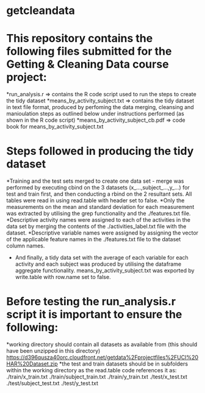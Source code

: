 # getcleandata

# This repository contains the following files submitted for the Getting & Cleaning Data course project:
*run_analysis.r => contains the R code script used to run the steps to create the tidy dataset
*means_by_activity_subject.txt => contains the tidy dataset in text file format, produced by perfoming the data merging, cleansing and manioulation steps as outlined below under instructions performed (as shown in the R code script)
*means_by_activity_subject_cb.pdf => code book for means_by_activity_subject.txt

# Steps followed in producing the tidy dataset
*Training and the test sets merged to create one data set - merge was performed by executing cbind on the 3 datasets (x_...,subject_...,y_...) for test and train first, and then conducting a rbind on the 2 resultant sets. All tables were read in using read.table with header set to false.
*Only the measurements on the mean and standard deviation for each measurement was extracted by utilising the grep functionality and the ./features.txt file. 
*Descriptive activity names were assigned to each of the activities in the data set by merging the contents of the ./activities_label.txt file with the dataset.
*Descriptive variable names were assigned by assigning the vector of the applicable feature names in the ./features.txt file to the dataset column names. 
* And finally, a tidy data set with the average of each variable for each activity and each subject was produced by utilising the dataframe aggregate functionality. means_by_activity_subject.txt was exported by write.table with row.name set to false.

# Before testing the run_analysis.r script it is important to ensure the following:
*working directory should contain all datasets as available from (this should have been unzipped in this directory) https://d396qusza40orc.cloudfront.net/getdata%2Fprojectfiles%2FUCI%20HAR%20Dataset.zip 
*the test and train datasets should be in subfolders within the working directory as the read.table code references it as:
./train/x_train.txt
./train/subject_train.txt
./train/y_train.txt
./test/x_test.txt
./test/subject_test.txt
./test/y_test.txt
